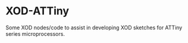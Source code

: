 # XOD-ATTiny
Some XOD nodes/code to assist in developing XOD sketches for ATTiny series microprocessors.
